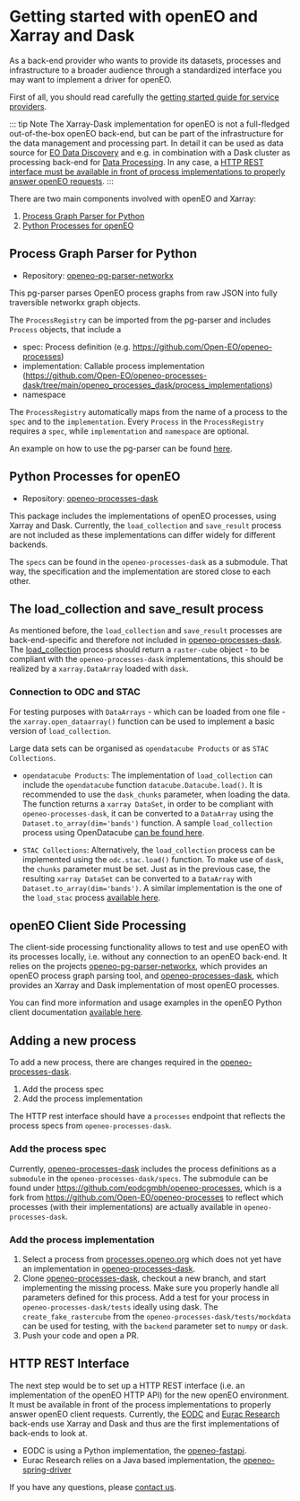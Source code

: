 # Getting started with openEO and Xarray and Dask

As a back-end provider who wants to provide its datasets, processes and infrastructure to a broader audience through a
standardized interface you may want to implement a driver for openEO.

First of all, you should read carefully the [getting started guide for service providers](./getting-started.md).

::: tip Note
The Xarray-Dask implementation for openEO is not a full-fledged out-of-the-box openEO back-end,
but can be part of the infrastructure for the data management and processing part.
In detail it can be used as data source for [EO Data Discovery](../api/reference.md#tag/EO-Data-Discovery) and e.g.
in combination with a Dask cluster as processing back-end for [Data Processing](../api/reference.md#tag/Data-Processing).
In any case, a [HTTP REST interface must be available in front of process implementations to properly answer openEO requests](#http-rest-interface).
:::

There are two main components involved with openEO and Xarray:
1. [Process Graph Parser for Python](#process-graph-parser-for-python)
2. [Python Processes for openEO](#python-processes-for-openeo)

## Process Graph Parser for Python

* Repository: [openeo-pg-parser-networkx](https://github.com/Open-EO/openeo-pg-parser-networkx)

This pg-parser parses OpenEO process graphs from raw JSON into fully traversible networkx graph objects. 

The `ProcessRegistry` can be imported from the pg-parser and includes `Process` objects, that include a 
* spec: Process definition (e.g. https://github.com/Open-EO/openeo-processes)
* implementation: Callable process implementation (https://github.com/Open-EO/openeo-processes-dask/tree/main/openeo_processes_dask/process_implementations)
* namespace

The `ProcessRegistry` automatically maps from the name of a process to the `spec` and to the `implementation`.
Every `Process` in the `ProcessRegistry` requires a `spec`, while `implementation` and `namespace` are optional.

An example on how to use the pg-parser can be found [here](https://github.com/Open-EO/openeo-pg-parser-networkx/blob/main/examples/01_minibackend_demo.ipynb).

## Python Processes for openEO

* Repository: [openeo-processes-dask](https://github.com/Open-EO/openeo-processes-dask)

This package includes the implementations of openEO processes, using Xarray and Dask. Currently, the `load_collection` and `save_result` process are not included as these implementations can differ widely for different backends. 

The `specs` can be found in the `openeo-processes-dask` as a submodule. That way, the specification and the implementation are stored close to each other. 

## The load_collection and save_result process

As mentioned before, the `load_collection` and `save_result` processes are back-end-specific and therefore not included in [openeo-processes-dask](https://github.com/Open-EO/openeo-processes-dask). The [load_collection](https://processes.openeo.org/#load_collection) process should return a `raster-cube` object - to be compliant with the `openeo-processes-dask` implementations, this should be realized by a `xarray.DataArray` loaded with `dask`. 

### Connection to ODC and STAC

For testing purposes with `DataArrays` - which can be loaded from one file - the `xarray.open_dataarray()` function can be used to implement a basic version of `load_collection`. 

Large data sets can be organised as `opendatacube Products` or as `STAC Collections`.

* `opendatacube Products`: The implementation of `load_collection` can include the `opendatacube` function `datacube.Datacube.load()`. It is recommended to use the `dask_chunks` parameter, when loading the data. The function returns a `xarray DataSet`, in order to be compliant with `openeo-processes-dask`, it can be converted to a `DataArray` using the `Dataset.to_array(dim='bands')` function. A sample `load_collection` process using OpenDatacube [can be found here](https://github.com/Open-EO/openeo_odc_driver/blob/c197387c10f8fef7d5573270a35961a278a18e1d/openeo_odc_driver/processing.py#L38).

* `STAC Collections`: Alternatively, the `load_collection` process can be implemented using the `odc.stac.load()` function. To make use of `dask`, the `chunks` parameter must be set. Just as in the previous case, the resulting `xarray DataSet` can be converted to a `DataArray` with `Dataset.to_array(dim='bands')`. A similar implementation is the one of the `load_stac` process [available here](https://github.com/Open-EO/openeo-processes-dask/blob/9267e4ccffbbbf755cb7b8a43ba80d9483398314/openeo_processes_dask/process_implementations/cubes/load.py#L83).

## openEO Client Side Processing

The client-side processing functionality allows to test and use openEO with its processes locally, i.e. without any connection to an openEO back-end.
It relies on the projects [openeo-pg-parser-networkx](https://github.com/Open-EO/openeo-pg-parser-networkx), which provides an openEO process graph parsing tool, and [openeo-processes-dask](https://github.com/Open-EO/openeo-processes-dask), which provides an Xarray and Dask implementation of most openEO processes.

You can find more information and usage examples in the openEO Python client documentation [available here](https://open-eo.github.io/openeo-python-client/cookbook/localprocessing.html).

## Adding a new process

To add a new process, there are changes required in the [openeo-processes-dask](https://github.com/Open-EO/openeo-processes-dask). 

1. Add the process spec
2. Add the process implementation

The HTTP rest interface should have a `processes` endpoint that reflects the process specs from `openeo-processes-dask`.

### Add the process spec

Currently, [openeo-processes-dask](https://github.com/Open-EO/openeo-processes-dask) includes the process definitions as a `submodule` in the `openeo-processes-dask/specs`. The submodule can be found under https://github.com/eodcgmbh/openeo-processes, which is a fork from https://github.com/Open-EO/openeo-processes to reflect which processes (with their implementations) are actually available in `openeo-processes-dask`.

### Add the process implementation

1. Select a process from [processes.openeo.org](https://processes.openeo.org/) which does not yet have an
   implementation in [openeo-processes-dask](https://github.com/Open-EO/openeo-processes-dask). 
2. Clone [openeo-processes-dask](https://github.com/Open-EO/openeo-processes-dask), checkout a new branch, and start implementing the missing process. Make sure you properly handle all parameters defined for this process. Add a test for your process in `openeo-processes-dask/tests` ideally using dask. The `create_fake_rastercube` from the `openeo-processes-dask/tests/mockdata` can be used for testing, with the `backend` parameter set to `numpy` or `dask`.
3. Push your code and open a PR.

## HTTP REST Interface

The next step would be to set up a HTTP REST interface (i.e. an implementation of the openEO HTTP API) for the new openEO environment.
It must be available in front of the process implementations to properly answer openEO client requests.
Currently, the [EODC](https://openeo.eodc.eu/v1.0) and [Eurac Research](https://openeo.eurac.edu/) back-ends use Xarray and Dask and thus
are the first implementations of back-ends to look at.

- EODC is using a Python implementation, the [openeo-fastapi](https://github.com/eodcgmbh/openeo-fastapi).
- Eurac Research relies on a Java based implementation, the [openeo-spring-driver](https://github.com/Open-EO/openeo-spring-driver)

If you have any questions, please [contact us](../../../../contact.md).
